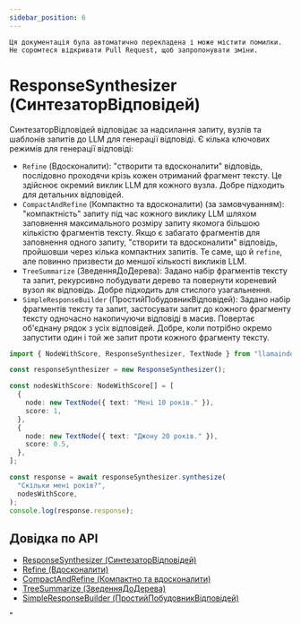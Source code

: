 ```yaml
---
sidebar_position: 6
---
```


`Ця документація була автоматично перекладена і може містити помилки. Не соромтеся відкривати Pull Request, щоб запропонувати зміни.`

# ResponseSynthesizer (СинтезаторВідповідей)

СинтезаторВідповідей відповідає за надсилання запиту, вузлів та шаблонів запитів до LLM для генерації відповіді. Є кілька ключових режимів для генерації відповіді:

- `Refine` (Вдосконалити): "створити та вдосконалити" відповідь, послідовно проходячи крізь кожен отриманий фрагмент тексту.
  Це здійснює окремий виклик LLM для кожного вузла. Добре підходить для детальних відповідей.
- `CompactAndRefine` (Компактно та вдосконалити) (за замовчуванням): "компактність" запиту під час кожного виклику LLM шляхом заповнення максимального розміру запиту якомога більшою кількістю фрагментів тексту. Якщо є
  забагато фрагментів для заповнення одного запиту, "створити та вдосконалити" відповідь, пройшовши через
  кілька компактних запитів. Те саме, що й `refine`, але повинно призвести до меншої кількості викликів LLM.
- `TreeSummarize` (ЗведенняДоДерева): Задано набір фрагментів тексту та запит, рекурсивно побудувати дерево
  та повернути кореневий вузол як відповідь. Добре підходить для стислого узагальнення.
- `SimpleResponseBuilder` (ПростийПобудовникВідповідей): Задано набір фрагментів тексту та запит, застосувати запит до кожного фрагменту тексту
  одночасно накопичуючи відповіді в масив. Повертає об'єднану рядок з усіх
  відповідей. Добре, коли потрібно окремо запустити один і той же запит проти кожного фрагменту тексту.

```typescript
import { NodeWithScore, ResponseSynthesizer, TextNode } from "llamaindex";

const responseSynthesizer = new ResponseSynthesizer();

const nodesWithScore: NodeWithScore[] = [
  {
    node: new TextNode({ text: "Мені 10 років." }),
    score: 1,
  },
  {
    node: new TextNode({ text: "Джону 20 років." }),
    score: 0.5,
  },
];

const response = await responseSynthesizer.synthesize(
  "Скільки мені років?",
  nodesWithScore,
);
console.log(response.response);
```

## Довідка по API

- [ResponseSynthesizer (СинтезаторВідповідей)](../../api/classes/ResponseSynthesizer.md)
- [Refine (Вдосконалити)](../../api/classes/Refine.md)
- [CompactAndRefine (Компактно та вдосконалити)](../../api/classes/CompactAndRefine.md)
- [TreeSummarize (ЗведенняДоДерева)](../../api/classes/TreeSummarize.md)
- [SimpleResponseBuilder (ПростийПобудовникВідповідей)](../../api/classes/SimpleResponseBuilder.md)

"
